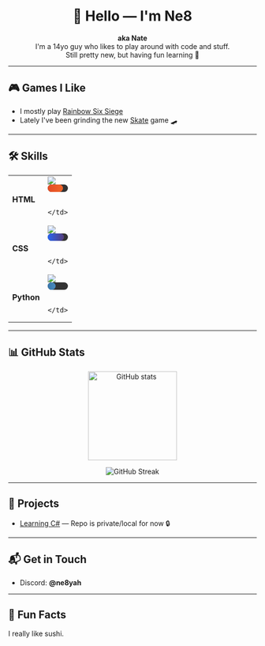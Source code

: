 <h1 align="center">👋 Hello — I'm Ne8</h1>

<p align="center">
  <b>aka Nate</b><br>
  I'm a 14yo guy who likes to play around with code and stuff.<br>
  Still pretty new, but having fun learning 🚀
</p>

---

<h2>🎮 Games I Like</h2>

- I mostly play <a href="https://www.ubisoft.com/en-us/game/rainbow-six/siege">Rainbow Six Siege</a>  
- Lately I've been grinding the new <a href="https://store.steampowered.com/app/3354750/skate/">Skate</a> game 🛹

---

<h2>🛠 Skills</h2>

<table>
  <tr>
    <td><b>HTML</b></td>
    <td>
      <img src="https://img.shields.io/badge/Level-75%25-e34c26?style=for-the-badge&logo=html5&logoColor=white" />
      <div style="background:#333; border-radius:8px; width:100%; height:15px;">
        <div style="background:linear-gradient(90deg,#e34c26,#f06529); height:100%; width:75%; border-radius:8px;"></div>
      </div>
      <br>
      
    </td>
  </tr>
  <tr>
    <td><b>CSS</b></td>
    <td>
      <img src="https://img.shields.io/badge/Level-80%25-2965f1?style=for-the-badge&logo=css3&logoColor=white" />
      <div style="background:#333; border-radius:8px; width:100%; height:15px;">
        <div style="background:linear-gradient(90deg,#2965f1,#563d7c); height:100%; width:80%; border-radius:8px;"></div>
      </div>
      <br>
      
    </td>
  </tr>
  <tr>
    <td><b>Python</b></td>
    <td>
      <img src="https://img.shields.io/badge/Level-40%25-3776ab?style=for-the-badge&logo=python&logoColor=white" />
      <div style="background:#333; border-radius:8px; width:100%; height:15px;">
        <div style="background:linear-gradient(90deg,#3776ab,#4b8bbe); height:100%; width:40%; border-radius:8px;"></div>
      </div>
      <br>
      
    </td>
  </tr>
  <tr>
</table>

---

<h2>📊 GitHub Stats</h2>

<p align="center">
  <img src="https://github-readme-stats.vercel.app/api?username=Ne8yah&show_icons=true&theme=tokyonight" alt="GitHub stats" height="180"/>
</p>

<p align="center">
  <img src="https://streak-stats.demolab.com?user=Ne8yah&theme=tokyonight&hide_border=true" alt="GitHub Streak"/>
</p>



---

<h2>📂 Projects</h2>

- <a href="https://github.com/Ne8yah/">Learning C#</a> — Repo is private/local for now 🔒

---

<h2>📬 Get in Touch</h2>

- Discord: **@ne8yah**

---

<h2>🍣 Fun Facts</h2>

<p>
  I really like sushi.
</p>

